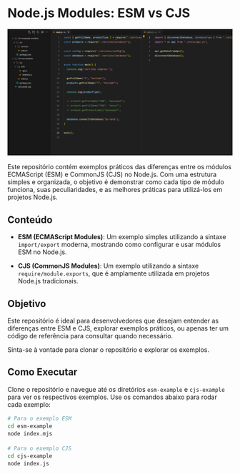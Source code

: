 # Node.js Modules: ESM vs CJS

<p align="center">
  <img src="./pictureScreen/image.png" alt="Imagem do Projeto">
</p>

Este repositório contém exemplos práticos das diferenças entre os módulos ECMAScript (ESM) e CommonJS (CJS) no Node.js. Com uma estrutura simples e organizada, o objetivo é demonstrar como cada tipo de módulo funciona, suas peculiaridades, e as melhores práticas para utilizá-los em projetos Node.js.

## Conteúdo

- **ESM (ECMAScript Modules)**: Um exemplo simples utilizando a sintaxe `import/export` moderna, mostrando como configurar e usar módulos ESM no Node.js.
  
- **CJS (CommonJS Modules)**: Um exemplo utilizando a sintaxe `require/module.exports`, que é amplamente utilizada em projetos Node.js tradicionais.

## Objetivo

Este repositório é ideal para desenvolvedores que desejam entender as diferenças entre ESM e CJS, explorar exemplos práticos, ou apenas ter um código de referência para consultar quando necessário. 

Sinta-se à vontade para clonar o repositório e explorar os exemplos.

## Como Executar

Clone o repositório e navegue até os diretórios `esm-example` e `cjs-example` para ver os respectivos exemplos. Use os comandos abaixo para rodar cada exemplo:

```bash
# Para o exemplo ESM
cd esm-example
node index.mjs

# Para o exemplo CJS
cd cjs-example
node index.js